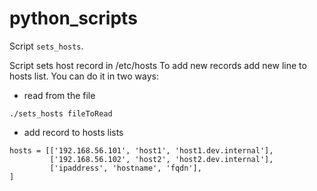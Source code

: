 # python_scripts
Script `sets_hosts`.

Script sets host record in /etc/hosts To add new records add new line to hosts list.
You can do it in two ways:
  - read from the file
```
./sets_hosts fileToRead
```
  - add record to hosts lists
```
hosts = [['192.168.56.101', 'host1', 'host1.dev.internal'],
         ['192.168.56.102', 'host2', 'host2.dev.internal'],
         ['ipaddress', 'hostname', 'fqdn'],
]
```
